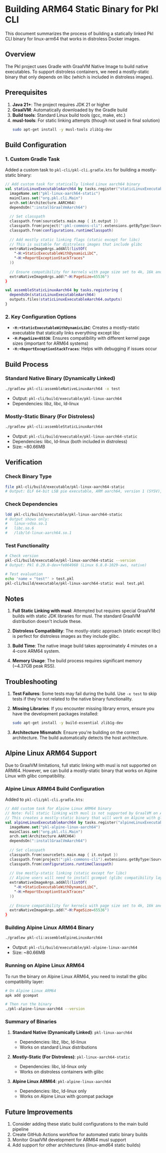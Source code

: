 # Building ARM64 Static Binary for Pkl CLI

This document summarizes the process of building a statically linked Pkl CLI binary for linux-arm64 that works in distroless Docker images.

## Overview

The Pkl project uses Gradle with GraalVM Native Image to build native executables. To support distroless containers, we need a mostly-static binary that only depends on libc (which is included in distroless images).

## Prerequisites

1. **Java 21+**: The project requires JDK 21 or higher
2. **GraalVM**: Automatically downloaded by the Gradle build
3. **Build tools**: Standard Linux build tools (gcc, make, etc.)
4. **musl-tools**: For static linking attempts (though not used in final solution)
   ```bash
   sudo apt-get install -y musl-tools zlib1g-dev
   ```

## Build Configuration

### 1. Custom Gradle Task

Added a custom task to `pkl-cli/pkl-cli.gradle.kts` for building a mostly-static binary:

```kotlin
// Add custom task for statically linked Linux aarch64 binary
val staticLinuxExecutableAarch64 by tasks.register("staticLinuxExecutableAarch64", NativeImageBuild::class) {
  imageName.set("pkl-linux-aarch64-static")
  mainClass.set("org.pkl.cli.Main")
  arch.set(Architecture.AARCH64)
  dependsOn(":installGraalVmAarch64")
  
  // Set classpath
  classpath.from(sourceSets.main.map { it.output })
  classpath.from(project(":pkl-commons-cli").extensions.getByType(SourceSetContainer::class)["svm"].output)
  classpath.from(configurations.runtimeClasspath)
  
  // Add mostly static linking flags (static except for libc)
  // This is suitable for distroless images that include glibc
  extraNativeImageArgs.addAll(listOf(
    "-H:+StaticExecutableWithDynamicLibC",
    "-H:+ReportExceptionStackTraces"
  ))
  
  // Ensure compatibility for kernels with page size set to 4k, 16k and 64k
  extraNativeImageArgs.add("-H:PageSize=65536")
}

val assembleStaticLinuxAarch64 by tasks.registering {
  dependsOn(staticLinuxExecutableAarch64)
  outputs.files(staticLinuxExecutableAarch64.outputs)
}
```

### 2. Key Configuration Options

- **`-H:+StaticExecutableWithDynamicLibC`**: Creates a mostly-static executable that statically links everything except libc
- **`-H:PageSize=65536`**: Ensures compatibility with different kernel page sizes (important for ARM64 systems)
- **`-H:+ReportExceptionStackTraces`**: Helps with debugging if issues occur

## Build Process

### Standard Native Binary (Dynamically Linked)
```bash
./gradlew pkl-cli:assembleNativeLinuxAarch64 -x test
```
- Output: `pkl-cli/build/executable/pkl-linux-aarch64`
- Dependencies: libz, libc, ld-linux

### Mostly-Static Binary (For Distroless)
```bash
./gradlew pkl-cli:assembleStaticLinuxAarch64
```
- Output: `pkl-cli/build/executable/pkl-linux-aarch64-static`
- Dependencies: libc, ld-linux (both included in distroless)
- Size: ~80.66MB

## Verification

### Check Binary Type
```bash
file pkl-cli/build/executable/pkl-linux-aarch64-static
# Output: ELF 64-bit LSB pie executable, ARM aarch64, version 1 (SYSV), dynamically linked...
```

### Check Dependencies
```bash
ldd pkl-cli/build/executable/pkl-linux-aarch64-static
# Output shows only:
#   linux-vdso.so.1
#   libc.so.6
#   /lib/ld-linux-aarch64.so.1
```

### Test Functionality
```bash
# Check version
pkl-cli/build/executable/pkl-linux-aarch64-static --version
# Output: Pkl 0.29.0-dev+fe064960 (Linux 6.8.0-1029-aws, native)

# Test evaluation
echo 'name = "test"' > test.pkl
pkl-cli/build/executable/pkl-linux-aarch64-static eval test.pkl
```

## Notes

1. **Full Static Linking with musl**: Attempted but requires special GraalVM builds with static JDK libraries for musl. The standard GraalVM distribution doesn't include these.

2. **Distroless Compatibility**: The mostly-static approach (static except libc) is perfect for distroless images as they include glibc.

3. **Build Time**: The native image build takes approximately 4 minutes on a 4-core ARM64 system.

4. **Memory Usage**: The build process requires significant memory (~4.37GB peak RSS).

## Troubleshooting

1. **Test Failures**: Some tests may fail during the build. Use `-x test` to skip tests if they're not related to the native binary functionality.

2. **Missing Libraries**: If you encounter missing library errors, ensure you have the development packages installed:
   ```bash
   sudo apt-get install -y build-essential zlib1g-dev
   ```

3. **Architecture Mismatch**: Ensure you're building on the correct architecture. The build automatically detects the host architecture.

## Alpine Linux ARM64 Support

Due to GraalVM limitations, full static linking with musl is not supported on ARM64. However, we can build a mostly-static binary that works on Alpine Linux with glibc compatibility.

### Alpine Linux ARM64 Build Configuration

Added to `pkl-cli/pkl-cli.gradle.kts`:

```kotlin
// Add custom task for Alpine Linux ARM64 binary
// Note: Full static linking with musl is not supported by GraalVM on ARM64
// This creates a mostly-static binary that will work on Alpine with glibc-compat
val alpineLinuxExecutableAarch64 by tasks.register("alpineLinuxExecutableAarch64", NativeImageBuild::class) {
  imageName.set("pkl-alpine-linux-aarch64")
  mainClass.set("org.pkl.cli.Main")
  arch.set(Architecture.AARCH64)
  dependsOn(":installGraalVmAarch64")
  
  // Set classpath
  classpath.from(sourceSets.main.map { it.output })
  classpath.from(project(":pkl-commons-cli").extensions.getByType(SourceSetContainer::class)["svm"].output)
  classpath.from(configurations.runtimeClasspath)
  
  // Use mostly-static linking (static except for libc)
  // Alpine users will need to install gcompat (glibc compatibility layer)
  extraNativeImageArgs.addAll(listOf(
    "-H:+StaticExecutableWithDynamicLibC",
    "-H:+ReportExceptionStackTraces"
  ))
  
  // Ensure compatibility for kernels with page size set to 4k, 16k and 64k
  extraNativeImageArgs.add("-H:PageSize=65536")
}
```

### Building Alpine Linux ARM64 Binary

```bash
./gradlew pkl-cli:assembleAlpineLinuxAarch64
```
- Output: `pkl-cli/build/executable/pkl-alpine-linux-aarch64`
- Size: ~80.66MB

### Running on Alpine Linux ARM64

To run the binary on Alpine Linux ARM64, you need to install the glibc compatibility layer:

```bash
# On Alpine Linux ARM64
apk add gcompat

# Then run the binary
./pkl-alpine-linux-aarch64 --version
```

### Summary of Binaries

1. **Standard Native (Dynamically Linked)**: `pkl-linux-aarch64`
   - Dependencies: libz, libc, ld-linux
   - Works on standard Linux distributions

2. **Mostly-Static (For Distroless)**: `pkl-linux-aarch64-static`
   - Dependencies: libc, ld-linux only
   - Works on distroless containers with glibc

3. **Alpine Linux ARM64**: `pkl-alpine-linux-aarch64`
   - Dependencies: libc, ld-linux only
   - Works on Alpine Linux with gcompat package

## Future Improvements

1. Consider adding these static build configurations to the main build pipeline
2. Create GitHub Actions workflow for automated static binary builds
3. Monitor GraalVM development for ARM64 musl support
4. Add support for other architectures (linux-amd64 static builds)